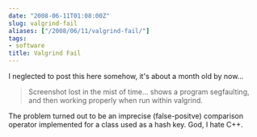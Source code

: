 ```yaml
---
date: "2008-06-11T01:08:00Z"
slug: valgrind-fail
aliases: ["/2008/06/11/valgrind-fail/"]
tags:
- software
title: Valgrind Fail
---
```


I neglected to post this here somehow, it's about a month old by now...

> Screenshot lost in the mist of time... shows a program segfaulting, and then
> working properly when run within valgrind.

The problem turned out to be an imprecise (false-positve) comparison operator
implemented for a class used as a hash key. God, I hate C++.
